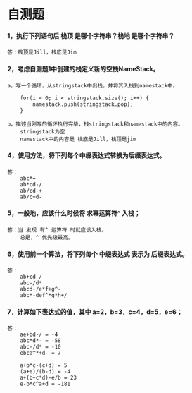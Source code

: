 # 自测题
#### 1，执行下列语句后 栈顶 是哪个字符串？栈地 是哪个字符串？
    答：栈顶是Jill，栈底是Jim

#### 2，考虑自测题1中创建的栈定义新的空栈NameStack。
    a，写一个循环，从stringstack中出栈，并将其入栈到namestack中。

        for(i = 0; i < stringstack.size(); i++) {
            namestack.push(stringstack.pop);
        }

    b，描述当刚写的循环执行完毕，栈stringstack和namestack中的内容。
        stringstack为空
        namestack中的内容是 栈底是Jill，栈顶是jim

#### 4，使用方法，将下列每个中缀表达式转换为后缀表达式。
    答：
        abc*+
        ab*cd-/
        ab/cd-+
        ab/c+d-

#### 5，一般地，应该什么时候将 求幂运算符^ 入栈；
    答：当 发现 有^ 运算符 时就应该入栈。
        总是，^ 优先级最高。

#### 6，使用前一个算法，将下列每个 中缀表达式 表示为 后缀表达式。
    答：
        ab+cd-/
        abc-/d*
        abcd-/e*f+g^-
        abc*-def^*g*h+/

#### 7，计算如下表达式的值，其中 a=2，b=3，c=4，d=5，e=6；
    答：
        ae+bd-/ = -4
        abc*d*- = -58
        abc-/d* = -10
        ebca^*+d- = 7

        a+b*c-(c+d) = 5
        (a+e)/(b-d) = -4
        a+(b+c*d)-e/b = 23
        e-b*c^a+d = -181